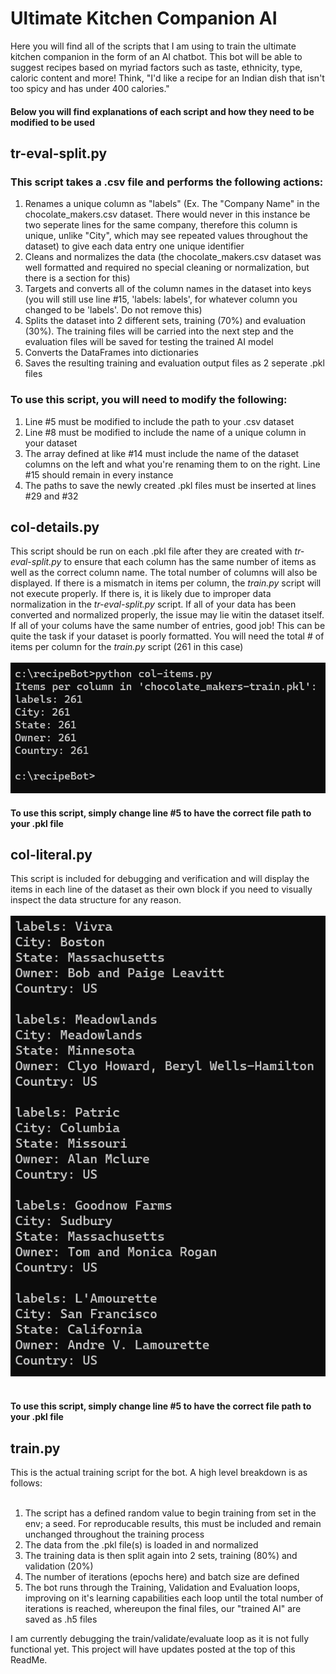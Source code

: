 <h1>Ultimate Kitchen Companion AI</h1>
Here you will find all of the scripts that I am using to train the ultimate kitchen companion in the form of an AI chatbot. This bot will be able to suggest recipes based on myriad factors such as taste, ethnicity, type, caloric content and more! Think, "I'd like a recipe for an Indian dish that isn't too spicy and has under 400 calories."
<h4>Below you will find explanations of each script and how they need to be modified to be used</h4>
<h2>tr-eval-split.py</h2>
<h3>This script takes a .csv file and performs the following actions:</h3>
<ol>
  <li>Renames a unique column as "labels" (Ex. The "Company Name" in the chocolate_makers.csv dataset. There would never in this instance be two seperate lines for the same company, therefore this column is unique, unlike "City", which may see repeated values throughout the dataset) to give each data entry one unique identifier</li> 
  <li>Cleans and normalizes the data (the chocolate_makers.csv dataset was well formatted and required no special cleaning or normalization, but there is a section for this)</li> 
  <li>Targets and converts all of the column names in the dataset into keys (you will still use line #15, 'labels: labels', for whatever column you changed to be 'labels'. Do not remove this)</li> 
  <li>Splits the dataset into 2 different sets, training (70%) and evaluation (30%). The training files will be carried into the next step and the evaluation files will be saved for testing the trained AI model</li> 
  <li>Converts the DataFrames into dictionaries</li>
  <li>Saves the resulting training and evaluation output files as 2 seperate .pkl files</li>
</ol>
<h3>To use this script, you will need to modify the following:</h3>
<ol>
  <li>Line #5 must be modified to include the path to your .csv dataset</li>
  <li>Line #8 must be modified to include the name of a unique column in your dataset</li>
  <li>The array defined at like #14 must include the name of the dataset columns on the left and what you're renaming them to on the right. Line #15 should remain in every instance</li>
  <li>The paths to save the newly created .pkl files must be inserted at lines #29 and #32</li>
</ol>
<h2>col-details.py</h2>
This script should be run on each .pkl file after they are created with <em>tr-eval-split.py</em> to ensure that each column has the same number of items as well as the correct column name. The total number of columns will also be displayed. If there is a mismatch in items per column, the <em>train.py</em> script will not execute properly. If there is, it is likely due to improper data normalization in the <em>tr-eval-split.py</em> script. If all of your data has been converted and normalized properly, the issue may lie witin the dataset itself. If all of your colums have the same number of entries, good job! This can be quite the task if your dataset is poorly formatted. You will need the total # of items per column for the <em>train.py</em> script (261 in this case)
<div>&nbsp</div>
<img src="./github-images/col-items.png">
<h4>To use this script, simply change line #5 to have the correct file path to your .pkl file</h4>
<h2>col-literal.py</h2>
This script is included for debugging and verification and will display the items in each line of the dataset as their own block if you need to visually inspect the data structure for any reason.
<div>&nbsp</div>
<img src="./github-images/col-literal.png">
<div>&nbsp</div>
<h4>To use this script, simply change line #5 to have the correct file path to your .pkl file</h4>
<h2>train.py</h2>
This is the actual training script for the bot. A high level breakdown is as follows:
<div>&nbsp</div>
<ol>
  <li>The script has a defined random value to begin training from set in the env; a seed. For reproducable results, this must be included and remain unchanged throughout the training process</li>
  <li>The data from the .pkl file(s) is loaded in and normalized</li>
  <li>The training data is then split again into 2 sets, training (80%) and validation (20%)</li>
  <li>The number of iterations (epochs here) and batch size are defined</li>
  <li>The bot runs through the Training, Validation and Evaluation loops, improving on it's learning capabilities each loop until the total number of iterations is reached, whereupon the final files, our "trained AI" are saved as .h5 files</li>
</ol>
I am currently debugging the train/validate/evaluate loop as it is not fully functional yet. This project will have updates posted at the top of this ReadMe.

